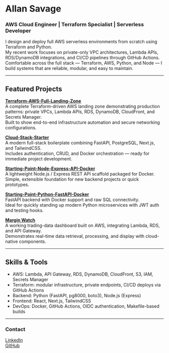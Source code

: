 # Allan Savage

### AWS Cloud Engineer | Terraform Specialist | Serverless Developer

I design and deploy full AWS serverless environments from scratch using Terraform and Python.  
My recent work focuses on private-only VPC architectures, Lambda APIs, RDS/DynamoDB integrations, and CI/CD pipelines through GitHub Actions.  
Comfortable across the full stack — Terraform, AWS, Python, and Node — I build systems that are reliable, modular, and easy to maintain.

---

## Featured Projects

**[Terraform-AWS-Full-Landing-Zone](https://github.com/AllanSavageDev/Terraform-AWS-Full-Landing-Zone)**  
A complete Terraform-driven AWS landing zone demonstrating production patterns: private VPCs, Lambda APIs, RDS, DynamoDB, CloudFront, and Secrets Manager.  
Built to show end-to-end infrastructure automation and secure networking configurations.

**[Cloud-Stack-Starter](https://github.com/AllanSavageDev/Cloud-Stack-Starter)**  
A modern full-stack boilerplate combining FastAPI, PostgreSQL, Next.js, and TailwindCSS.  
Includes authentication, CRUD, and Docker orchestration — ready for immediate project development.

**[Starting-Point-Node-Express-API-Docker](https://github.com/AllanSavageDev/Starting-Point-Node-Express-API-Docker)**  
A lightweight Node.js / Express REST API scaffold packaged for Docker.  
Simple, extensible foundation for new backend projects or quick prototypes.

**[Starting-Point-Python-FastAPI-Docker](https://github.com/AllanSavageDev/Starting-Point-Python-FastAPI-Docker)**  
FastAPI backend with Docker support and raw SQL connectivity.  
Ideal for quickly standing up modern Python microservices with JWT auth and testing hooks.

**[Margin Watch](https://github.com/AllanSavageDev/MarginWatch)**  
A working trading-data dashboard built on AWS, integrating Lambda, RDS, and API Gateway.  
Demonstrates real-time data retrieval, processing, and display with cloud-native components.

---

## Skills & Tools

- AWS: Lambda, API Gateway, RDS, DynamoDB, CloudFront, S3, IAM, Secrets Manager  
- Terraform: modular infrastructure, private endpoints, CI/CD deploys via GitHub Actions  
- Backend: Python (FastAPI, pg8000, boto3), Node.js (Express)  
- Frontend: React, Next.js, TailwindCSS  
- DevOps: Docker, GitHub Actions, OIDC authentication, Makefile-based builds

---

### Contact

[LinkedIn](https://www.linkedin.com/in/allansavagedev)  
[GitHub](https://github.com/AllanSavageDev)
